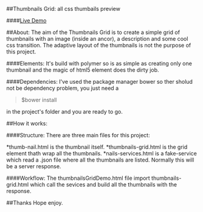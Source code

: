 ##Thumbnails Grid: all css thumbails preview

####[Live Demo](https://www.lucalorenzini.org/thumbnailsGrid/thumbnailsGridDemo.html)

##About:
The aim of the Thumbnails Grid is to create a simple grid of thumbnails with an image (inside an ancor), a description and some cool css transition. The adaptive layout of the thumbnails is not the purpose of this project.

####Elements:
It's build with polymer so is as simple as creating only one thumbnail and the magic of html5 element does the dirty job.

####Dependencies:
I've used the package manager bower so ther sholud not be dependency problem, you just need a

 
> $bower install


in the project's folder and you are ready to go.

##How it works:

####Structure:
There are three main files for this project:

*thumb-nail.html is the thumbnail itself.
*thumbnails-grid.html is the grid element thath wrap all the thumbnails.
*nails-services.html is a fake-service which read a .json file where all the thumbnails are listed. Normally this will be a server response.

####Workflow:
The thumbnailsGridDemo.html file import thumbnails-grid.html which call the sevices and build all the thumbnails with the response.

##Thanks
Hope enjoy. 
